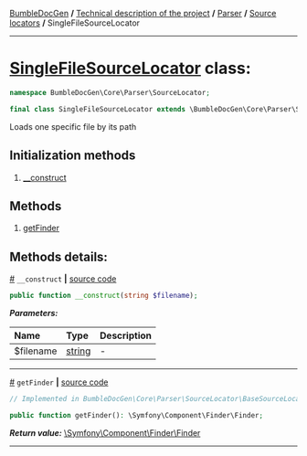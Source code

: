 [BumbleDocGen](../../../README.md) **/**
[Technical description of the project](../../readme.md) **/**
[Parser](../readme.md) **/**
[Source locators](../sourceLocator.md) **/**
SingleFileSourceLocator

---


# [SingleFileSourceLocator](https://github.com/bumble-tech/bumble-doc-gen/blob/master/src/Core/Parser/SourceLocator/SingleFileSourceLocator.php#L10) class:

```php
namespace BumbleDocGen\Core\Parser\SourceLocator;

final class SingleFileSourceLocator extends \BumbleDocGen\Core\Parser\SourceLocator\BaseSourceLocator implements \BumbleDocGen\Core\Parser\SourceLocator\SourceLocatorInterface
```
Loads one specific file by its path

## Initialization methods

1. [__construct](#m-construct) 
## Methods

1. [getFinder](#mgetfinder) 

## Methods details:

<a name="m-construct" href="#m-construct">#</a> `__construct`  **|** [source code](https://github.com/bumble-tech/bumble-doc-gen/blob/master/src/Core/Parser/SourceLocator/SingleFileSourceLocator.php#L12)
```php
public function __construct(string $filename);
```

***Parameters:***

| Name | Type | Description |
|:-|:-|:-|
$filename | [string](https://www.php.net/manual/en/language.types.string.php) | - |

---

<a name="mgetfinder" href="#mgetfinder">#</a> `getFinder`  **|** [source code](https://github.com/bumble-tech/bumble-doc-gen/blob/master/src/Core/Parser/SourceLocator/BaseSourceLocator.php#L19)
```php
// Implemented in BumbleDocGen\Core\Parser\SourceLocator\BaseSourceLocator

public function getFinder(): \Symfony\Component\Finder\Finder;
```

***Return value:*** [\Symfony\Component\Finder\Finder](https://github.com/symfony/finder/blob/master/Finder.php)

---
